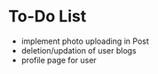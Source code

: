 # To-Do List
- implement photo uploading in Post
- deletion/updation of user blogs
- profile page for user
